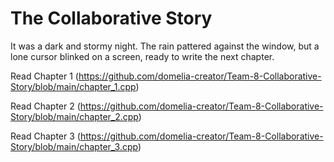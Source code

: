 # The Collaborative Story

It was a dark and stormy night. The rain pattered against the window, but a lone cursor blinked on a screen, ready to write the next chapter.

Read Chapter 1 (https://github.com/domelia-creator/Team-8-Collaborative-Story/blob/main/chapter_1.cpp)

Read Chapter 2 (https://github.com/domelia-creator/Team-8-Collaborative-Story/blob/main/chapter_2.cpp)

Read Chapter 3 (https://github.com/domelia-creator/Team-8-Collaborative-Story/blob/main/chapter_3.cpp)


